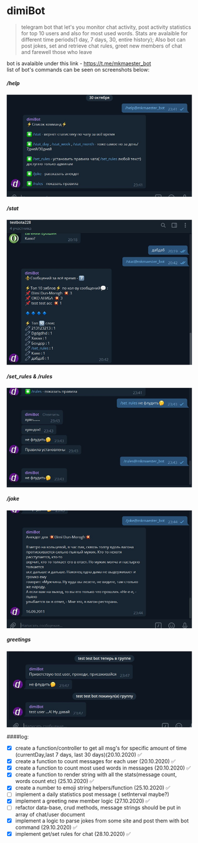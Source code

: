 # dimiBot
> telegram bot that let's you monitor chat activity, post activity statistics for top 10 users and also for most used words. Stats are avalaible for different time periods(1 day, 7 days, 30, entire history); Also bot can post jokes, set and retrieve chat rules, greet new members of chat and farewell those who leave

bot is avalaible under this link - https://t.me/mkmaester_bot <br>
list of bot's commands can be seen on screenshots below:
##### /help
![alt text](./img/help.JPG)
##### /stat
![alt text](./img/stats.JPG)
##### /set_rules & /rules
![alt text](./img/rules.JPG)
##### /joke
![alt text](./img/joke.JPG)
##### greetings
![alt text](./img/greetings.JPG)

####log:

- [x] create a function/controller to get all msg's for specific amount of time (currentDay,last 7 days, last 30 days)(20.10.2020) ✅
- [x] create a function to count messages for each user (20.10.2020) ✅
- [x] create a function to count most used words in messages (20.10.2020) ✅
- [x] create a function to render string with all the stats(message count, words count etc) (25.10.2020) ✅
- [x] create a number to emoji string helpers/function (25.10.2020) ✅
- [ ] implement a daily statistics post message ( setInterval maybe?)
- [x] implement a greeting new member logic (27.10.2020) ✅
- [ ] refactor data-base, crud methods, message strings should be put in array of chat/user document
- [x] implement a logic to parse jokes from some site and post them with bot command (29.10.2020) ✅
- [x] implement get/set rules for chat (28.10.2020) ✅